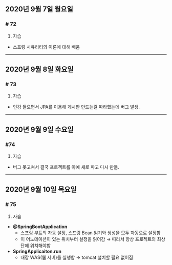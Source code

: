 ## 2020년 9월 7일 월요일
### # 72
1. 자습
- 스프링 시큐리티의 이론에 대해 배움
---
## 2020년 9월 8일 화요일
### # 73
1. 자습
- 인강 들으면서 JPA를 이용해 게시판 만드는걸 따라했는데 버그 발생.
---
## 2020년 9월 9일 수요일
### #74
1. 자습
* 버그 못고쳐서 결국 프로젝트를 아예 새로 파고 다시 만듦.
---
## 2020년 9월 10일 목요일
### # 75
1. 자습
- **@SpringBootApplication**
	- 스프링 부트의 자동 설정, 스프링 Bean 읽기와 생성을 모두 자동으로 설정함
	- 이 어노테이션이 있는 위치부터 설정을 읽어감
	  → 따라서 항상 프로젝트의 최상단에 위치해야함
- **SpringApplicaiton.run**
	- 내장 WAS(웹 서버)를 실행함
	  → tomcat 설치할 필요 없어짐 
